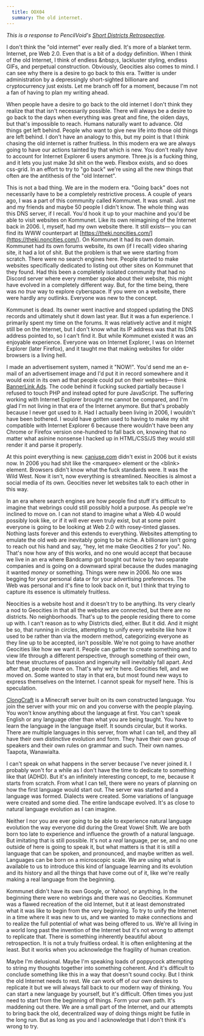 ```yaml
---
  title: OOX04
  summary: The old internet.
---
```

*This is a response to PencilVoid's [Short Districts Retrospective](https://pencilvoid.neocities.org/sieveplate/2023/08/districts_retrospective/).*

I don't think the "old internet" ever really died. It's more of a blanket term. Internet, pre Web 2.0. Even that is a bit of a dodgy definition. When I think of the old Internet, I think of endless &amp;nbsp;s, lackluster styling, endless GIFs, and perpetual construction. Obviously, Geocities also comes to mind. I can see why there is a desire to go back to this era. Twitter is under administration by a depressingly short-sighted billionare and cryptocurrency just exists. Let me branch off for a moment, because I'm not a fan of having to plan my writing ahead.

When people have a desire to go back to the old internet I don't think they realize that that isn't necessarily possible. There will always be a desire to go back to the days when everything was great and fine, the olden days, but that's impossible to reach. Humans naturally want to advance. Old things get left behind. People who want to give new life into those old things are left behind. I don't have an analogy to this, but my point is that I think chasing the old internet is rather fruitless. In this modern era we are always going to have our actions tainted by that which is new. You don't really *have* to account for Internet Explorer 6 users anymore. Three.js is a fucking thing, and it lets you just make 3d shit on the web. Flexbox exists, and so does css-grid. In an effort to try to "go back" we're using all the new things that often are the antithesis of the "old Internet".

This is not a bad thing. We are in the modern era. "Going back" does not necessarily have to be a completely restrictive process. A couple of years ago, I was a part of this community called Kommunet. It was small. Just me and my friends and maybe 50 people I didn't know. The whole thing was this DNS server, if I recall. You'd hook it up to your machine and you'd be able to visit websites on Kommunet. Like its own reimagining of the Internet back in 2006. I, myself, had my own website there. It still exists&mdash; you can find its WWW counterpart at [https://theki.noncities.com/](https://theki.noncities.com/). On Kommunet it had its own domain. Kommunet had its own forums website, its own (if I recall) video sharing site, it had a lot of shit. But the problem is that we were starting from scratch. There were no search engines here. People started to make websites specifically dedicated to listing out other sites on Kommunet that they found. Had this been a completely isolated community that had no Discord server where every member spoke about their website, this might have evolved in a completely different way. But, for the time being, there was no *true* way to explore cyberspace. If you were on a website, there were hardly any outlinks. Everyone was new to the concept.

Kommunet is dead. Its owner went inactive and stopped updating the DNS records and ultimately shut it down last year. But it was a fun experience. I primarily spent my time on the forums. It was relatively active and it might still be on the Internet, but I don't know what its IP address was that its DNS address pointed to, so I can't find it. But while Kommunet existed it was an enjoyable experience. Everyone was on Internet Explorer, I was on Internet Explorer (later Firefox), and it taught me that making websites for older browsers is a living hell.

I made an advertisement system, named it "NOW!". You'd send me an e-mail of an advertisement image and I'd put it in record somewhere and it would exist in its own ad that people could put on their websites&mdash; think [BannerLink Ads](https://wsmz.gay/#misc-bannerlink). The code behind it fucking sucked partially because I refused to touch PHP and instead opted for pure JavaScript. The suffering working with Internet Explorer brought me cannot be compared, and I'm glad I'm not living in that era of the Internet anymore. But that's probably because I never got used to it. Had I actually been living in 2006, I wouldn't have been bothered. I would have gotten used to having to make my shit compatible with Internet Explorer 6 because there wouldn't have been any Chrome or Firefox version one-hundred to fall back on, knowing that no matter what asinine nonsense I hacked up in HTML/CSS/JS they would still render it and parse it properly.

At this point everything is new. [caniuse.com](https://caniuse.com/) didn't exist in 2006 but it exists now. In 2006 you had shit like the &lt;marquee&gt; element or the &lt;blink&gt; element. Browsers didn't know what the fuck standards were. It was the Wild West. Now it isn't, now everything is streamlined. Neocities is almost a social media of its own. Geocities never let websites talk to each other in this way.

In an era where search engines are how people find stuff it's difficult to imagine that webrings could still possibly hold a purpose. As people we're inclined to move on. I can not stand to imagine what a Web 4.0 would possibly look like, or if it will ever even truly exist, but at some point everyone is going to be looking at Web 2.0 with rosey-tinted glasses. Nothing lasts forever and this extends to everything. Websites attempting to emulate the old web are inevitably going to be niche. A billionare isn't going to reach out his hand and say, "hey, let me make Geocities 2 for you". No. That's now how any of this works, and no one would accept that because we live in an era where Bandcamp got bought out twice by two separate companies and is going on a downward spiral because the dudes managing it wanted *money* or something. Things were new in 2006. No one was begging for your personal data or for your advertising preferences. The Web was personal and it's fine to look back on it, but I think that trying to capture its essence is ultimately fruitless.

Neocities is a website host and it doesn't try to be anything. Its very clearly a nod to Geocities in that all the websites are connected, but there are no districts. No neighborhoods. That's up to the people residing there to come up with. I can't reason as to why Districts died, either. But it did. And it might be so, that running in circles, attempting to unify every website like how it used to be rather than via the modern method, categorizing everyone as they line up to be accepted, isn't possible. We're not going to have another Geocities like how we want it. People can gather to create something and to view life through a different perspective, through something of their own, but these structures of passion and ingenuity will inevitably fall apart. And after that, people move on. That's why we're here. Geocities fell, and we moved on. Some wanted to stay in that era, but most found new ways to express themselves on the Internet. I cannot speak for myself here. This is speculation.

[ClongCraft](https://www.youtube.com/@clongcraft/) is a Minecraft server built on its own constructed language. You join the server with your mic on and you converse with the people playing. You won't know anything about the language at first. You can't speak English or any language other than what you are being taught. You have to learn the language in the language itself. It sounds circular, but it works. There are multiple languages in this server, from what I can tell, and they all have their own distinctive evolution and form. They have their own group of speakers and their own rules on grammar and such. Their own names. Taapota, Wanawialta.

I can't speak on what happens in the server because I've never joined it. I probably won't for a while as I don't have the time to dedicate to something like that (ADHD). But it's an infinitely interesting concept, to me, because it starts from scratch. From what I can tell, there were no years of planning on how the first language would start out. The server was started and a language was formed. Dialects were created. Some variations of language were created and some died. The entire landscape evolved. It's as close to natural language evolution as I can imagine.

Neither I nor you are ever going to be able to experience natural language evolution the way everyone did during the Great Vowel Shift. We are both born too late to experience and influence the growth of a natural language. But imitating that is still possible. It's not a *real* language, per se, and no one outside of here is going to speak it, but what matters is that it is still a language that can be spoken, and pronounced, and maybe written as well. Languages can be born on a microscopic scale. We are using what is available to us to introduce this kind of language learning and its evolution and its history and all the things that have come out of it, like we're really making a real language from the beginning.

Kommunet didn't have its own Google, or Yahoo!, or anything. In the beginning there were no webrings and there was no Geocities. Kommunet was a flawed recreation of the old Internet, but it at least demonstrated what it was like to begin from the very beginning. To try to unify the Internet in a time where it was new to us, and we wanted to make connections and to realize the full potential of what was being offered to us. We're all living in a world long past the invention of the Internet but it's not wrong to attempt to replicate that. There is something inherently beautiful about retrospection. It is not a truly fruitless ordeal. It is often enlightening at the least. But it works when you acknowledge the fragility of human creation.

Maybe I'm delusional. Maybe I'm speaking loads of poppycock attempting to string my thoughts together into something coherent. And it's difficult to conclude something like this in a way that doesn't sound cocky. But I think the old Internet needs to rest. We can work off of our own desires to replicate it but we will always fall back to our modern way of thinking. You can start a new language by yourself, but it's difficult. Often times you just need to start from the beginning of things. Form your own path. It's maddening out there. We are a small part of the Internet, and our attempts to bring back the old, decentralized way of doing things might be futile in the long run. But as long as you and I acknowledge that I don't think it's wrong to try.